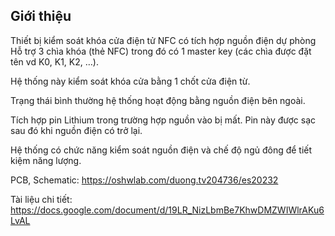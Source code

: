 
## Giới thiệu

Thiết bị kiểm soát khóa cửa điện tử NFC có tích hợp nguồn điện dự phòng
Hỗ trợ 3 chìa khóa (thẻ NFC) trong đó có 1 master key (các chìa được đặt tên vd K0, K1, K2, …).

Hệ thống này kiểm soát khóa cửa bằng 1 chốt cửa điện từ.

Trạng thái bình thường hệ thống hoạt động bằng nguồn điện bên ngoài.

Tích hợp pin Lithium trong trường hợp nguồn vào bị mất. Pin này được sạc sau đó khi nguồn điện có trở lại.

Hệ thống có chức năng kiểm soát nguồn điện và chế độ ngủ đông để tiết kiệm năng lượng.

PCB, Schematic:  https://oshwlab.com/duong.tv204736/es20232

Tài liệu chi tiết: https://docs.google.com/document/d/19LR_NizLbmBe7KhwDMZWIWlrAKu6LvAL

